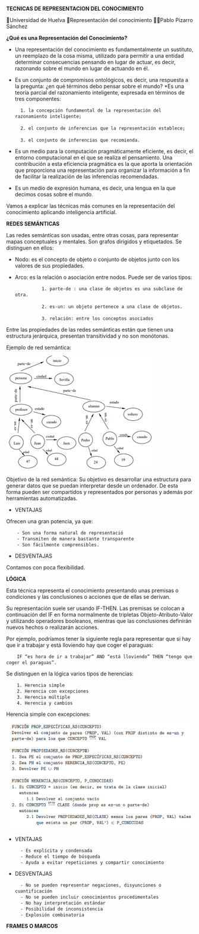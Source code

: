 **TECNICAS DE REPRESENTACION DEL CONOCIMIENTO**

🏫Universidad de Huelva
📖Representación del conocimiento
👨‍🎓Pablo Pizarro Sánchez

**¿Qué es una Representación del Conocimiento?**

* Una representación del conocimiento es fundamentalmente un sustituto, un reemplazo de la cosa misma, utilizado para permitir a una entidad determinar consecuencias pensando en lugar de actuar, es decir, razonando sobre el mundo en lugar de actuando en él.
* Es un conjunto de compromisos ontológicos, es decir, una respuesta a la pregunta: ¿en qué términos debo pensar sobre el mundo?
*Es una teoría parcial del razonamiento inteligente, expresada en términos de tres componentes:

        1. la concepción fundamental de la representación del razonamiento inteligente;
        
        2. el conjunto de inferencias que la representación establece; 
        
        3. el conjunto de inferencias que recomienda.
        
* Es un medio para la computación pragmáticamente eficiente, es decir, el entorno computacional en el que se realiza el pensamiento. Una contribución a esta eficiencia pragmática es la que aporta la orientación que proporciona una representación para organizar la información a fin de facilitar la realización de las inferencias recomendadas.
* Es un medio de expresión humana, es decir, una lengua en la que decimos cosas sobre el mundo.

Vamos a explicar las técnicas más comunes en la representación del conocimiento aplicando inteligencia artificial.

**REDES SEMÁNTICAS**

Las redes semánticas son usadas, entre otras cosas, para representar mapas conceptuales y mentales.
Son grafos dirigidos y etiquetados. Se distinguen en ellos:

* Nodo: es el concepto de objeto o conjunto de objetos junto con los valores de sus propiedades.
* Arco: es la relación o asociación entre nodos. Puede ser de varios tipos:     

                1. parte-de : una clase de objetos es una subclase de otra.
                
                2. es-un: un objeto pertenece a una clase de objetos.
                
                3. relación: entre los conceptos asociados
                
Entre las propiedades de las redes semánticas están que tienen una estructura jerárquica, presentan transitividad y no son monótonas.

Ejemplo de red semántica:

![alt text](https://github.com/Pablo942/RC-2020-Pablo-Pizarro-Sanchez/blob/master/Captura1.PNG)

Objetivo de la red semántica: 
Su objetivo es desarrollar una estructura para generar datos que se puedan interpretar desde un ordenador. De esta forma pueden ser compartidos y representados por personas y además por herramientas automatizadas.

* VENTAJAS 

Ofrecen una gran potencia, ya que: 

        - Son una forma natural de representació
        - Transmiten de manera bastante transparente
        - Son fácilmente comprensibles. 
        
* DESVENTAJAS 

Contamos con poca flexibilidad.

**LÓGICA**

Esta técnica representa el conocimiento presentando unas premisas o condiciones y las conclusiones o acciones que de ellas se derivan. 

Su representación suele ser usando IF-THEN. 
Las premisas se colocan a continuación del IF en forma normalmente de tripletas Objeto-Atributo-Valor y utilizando operadores booleanos, mientras que las conclusiones definirán nuevos hechos o realizarán acciones. 

Por ejemplo, podríamos tener la siguiente regla para representar que si hay que ir a trabajar y está lloviendo hay que coger el paraguas: 

        IF “es hora de ir a trabajar” AND “está lloviendo” THEN “tengo que coger el paraguas”.
        
Se distinguen en la lógica varios tipos de herencias:

        1. Herencia simple
        2. Herencia con excepciones
        3. Herencia múltiple
        4. Herencia y cambios
        
Herencia simple con excepciones:
        
![alt text](https://github.com/Pablo942/RC-2020-Pablo-Pizarro-Sanchez/blob/master/Captura2.PNG)

* VENTAJAS

        - Es explícita y condensada
        - Reduce el tiempo de búsqueda
        - Ayuda a evitar repeticiones y compartir conocimiento
        
* DESVENTAJAS

        - No se pueden representar negaciones, disyunciones o cuantificación
        - No se pueden incluir conocimientos procedimentales
        - No hay interpretación estándar
        - Posibilidad de inconsistencia
        - Explosión combinatoria
        
**FRAMES O MARCOS**
